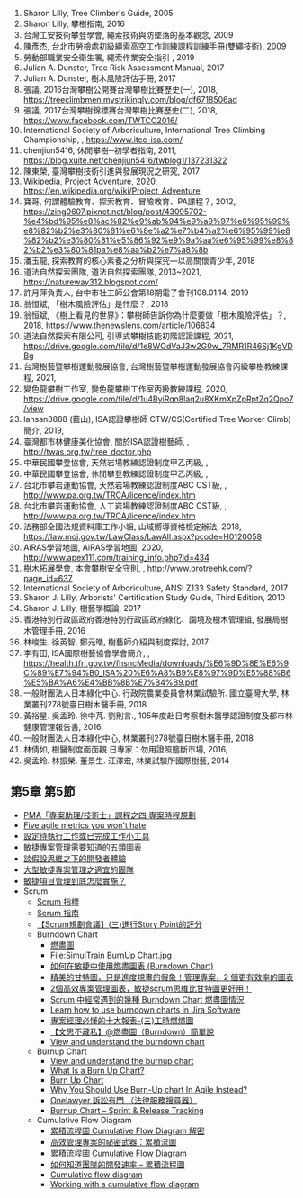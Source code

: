 1. Sharon Lilly, Tree Climber's Guide, 2005
2. Sharon Lilly, 攀樹指南, 2016
3. 台灣工安技術攀登學會, 繩索技術與防墜落的基本觀念, 2009
4. 陳彥杰, 台北市勞檢處初級繩索高空工作訓練課程訓練手冊(雙繩技術), 2009
5. 勞動部職業安全衛生署, 繩索作業安全指引 , 2019
6. Julian A. Dunster, Tree Risk Assessment Manual, 2017
7. Julian A. Dunster, 樹木風險評估手冊, 2017
8. 張議, 2016台灣攀樹公開賽台灣攀樹比賽歷史(一), 2018, https://treeclimbmen.mystrikingly.com/blog/df6718506ad
9. 張議, 2017台灣攀樹錦標賽台灣攀樹比賽歷史(二), 2018, https://www.facebook.com/TWTCO2016/
10. International Society of Arboriculture, International Tree Climbing Championship, , https://www.itcc-isa.com/
11. chenjiun5416, 休閒攀樹─初學者指南, 2011, https://blog.xuite.net/chenjiun5416/twblog1/137231322
12. 陳東榮, 臺灣攀樹技術引進與發展現況之研究, 2017
13. Wikipedia, Project Adventure, 2020, https://en.wikipedia.org/wiki/Project_Adventure
14. 寶哥, 何謂體驗教育、探索教育、冒險教育、PA課程？, 2012, https://zing0607.pixnet.net/blog/post/43095702-%e4%bd%95%e8%ac%82%e9%ab%94%e9%a9%97%e6%95%99%e8%82%b2%e3%80%81%e6%8e%a2%e7%b4%a2%e6%95%99%e8%82%b2%e3%80%81%e5%86%92%e9%9a%aa%e6%95%99%e8%82%b2%e3%80%81pa%e8%aa%b2%e7%a8%8b
15. 潘玉龍, 探索教育的核心素養之分析與探究—以高關懷青少年, 2018
16. 道法自然探索團隊, 道法自然探索團隊, 2013~2021, https://natureway312.blogspot.com/
17. 許月萍負責人, 台中市社工師公會第18期電子會刊108.01.14, 2019
18. 翁恒斌, 「樹木風險評估」是什麼？, 2018
19. 翁恒斌, 《樹上看見的世界》：攀樹師告訴你為什麼要做「樹木風險評估」？, 2018, https://www.thenewslens.com/article/106834
20. 道法自然探索有限公司, 引導式攀樹技能初階認證課程, 2021, https://drive.google.com/file/d/1e8WOdVaJ3w2G0w_7RMR1R46Sj1KgVDBg
21. 台灣樹藝暨攀樹運動發展協會, 台灣樹藝暨攀樹運動發展協會丙級攀樹教練課程, 2021,
22. 變色龍攀樹工作室, 變色龍攀樹工作室丙級教練課程, 2020, https://drive.google.com/file/d/1u4ByiRqn8laq2u8XKmXpZpRptZq2Qpo7/view
23. lansan8888 (藍山), ISA認證攀樹師 CTW/CS(Certified Tree Worker Climb)簡介, 2019,
24. 臺灣都市林健康美化協會, 關於ISA認證樹藝師, , http://twas.org.tw/tree_doctor.php
25. 中華民國攀登協會, 天然岩場教練認證制度甲乙丙級, ,
26. 中華民國攀登協會, 休閒攀登教練認證制度甲乙丙級, ,
27. 台北市攀岩運動協會, 天然岩場教練認證制度ABC CST級, , http://www.pa.org.tw/TRCA/licence/index.htm
28. 台北市攀岩運動協會, 人工岩場教練認證制度ABC CST級, , http://www.pa.org.tw/TRCA/licence/index.htm
29. 法務部全國法規資料庫工作小組, 山域嚮導資格檢定辦法, 2018, https://law.moj.gov.tw/LawClass/LawAll.aspx?pcode=H0120058
30. AiRAS學習地圖, AiRAS學習地圖, 2020, http://www.apex111.com/training_info.php?id=434
31. 樹木拓展學會, 本會攀樹安全守則, , http://www.protreehk.com/?page_id=637
32. International Society of Arboriculture, ANSI Z133 Safety Standard, 2017
33. Sharon J. Lilly, Arborists' Certification Study Guide, Third Edition, 2010
34. Sharon J. Lilly, 樹藝學概論, 2017
35. 香港特別行政區政府香港特別行政區政府綠化、園境及樹木管理組, 發展局樹木管理手冊, 2016
36. 林峻生. 徐英智. 鄭元皓, 樹藝師介紹與制度探討, 2017
37. 李有田, ISA國際樹藝協會學會簡介, , https://health.tfri.gov.tw/fhsncMedia/downloads/%E6%9D%8E%E6%9C%89%E7%94%B0_ISA%20%E6%A8%B9%E8%97%9D%E5%88%B6%E5%BA%A6%E4%BB%8B%E7%B4%B9.pdf
38. 一般財團法人日本綠化中心. 行政院農業委員會林業試驗所. 國立臺灣大學, 林業叢刊278號臺日樹木醫手冊, 2018
39. 黃裕星. 吳孟玲. 徐中芃. 劉則言., 105年度赴日考察樹木醫學認證制度及都市林健康管理報告書, 2016
40. 一般財團法人日本綠化中心, 林業叢刊278號臺日樹木醫手冊, 2018
41. 林倩如, 樹醫制度面面觀 日專家：勿用證照壟斷市場, 2016,
42. 吳孟玲. 林振榮. 董景生. 汪澤宏, 林業試驗所國際樹藝, 2014

## 第5章 第5節
- [PMA「專案助理/技術士」課程之四 專案時程規劃](http://web.ncyu.edu.tw/~jacky/p4.pdf)
- [Five agile metrics you won't hate](https://www.atlassian.com/agile/project-management/metrics)
- [設定待執行工作或已完成工作小工具](https://docs.microsoft.com/zh-tw/azure/devops/report/dashboards/configure-burndown-burnup-widgets?view=azure-devops)
- [敏捷專案管理需要知道的五類圖表](https://www.gushiciku.cn/pl/ptwL/zh-tw)
- [談假設思維之下的開發者體驗](https://ruddyblog.wordpress.com/2021/07/09/%e8%ab%87%e5%81%87%e8%a8%ad%e6%80%9d%e7%b6%ad%e4%b9%8b%e4%b8%8b%e7%9a%84%e9%96%8b%e7%99%bc%e8%80%85%e9%ab%94%e9%a9%97/)
- [大型敏捷專案管理之適宜的團隊](https://www.projectclub.com.tw/hard-power/agile/1424-agileteam.html)
- [敏捷項目管理到底怎麼實施？](https://www.twblogs.net/a/5cb7e57bbd9eee0f00a20b32)
- Scrum
  - [Scrum 指標](https://www.atlassian.com/agile/scrum/scrum-metrics)
  - [Scrum 指南](https://scrumguides.org/docs/scrumguide/v2017/2017-Scrum-Guide-Chinese-Traditional.pdf)
  - [【Scrum規劃會議】(三)進行Story Point的評分](https://medium.com/doflowy/scrum%E8%A6%8F%E5%8A%83%E6%9C%83%E8%AD%B0-%E4%B8%89-%E9%80%B2%E8%A1%8Cstory-point%E7%9A%84%E8%A9%95%E5%88%86-de6c837ee6cc)
  - Burndown Chart
    - [燃盡圖](https://zh.wikipedia.org/wiki/%E7%87%83%E5%B0%BD%E5%9B%BE)
    - [File:SimulTrain BurnUp Chart.jpg](https://commons.wikimedia.org/wiki/File:SimulTrain_BurnUp_Chart.jpg)
    - [如何在敏捷中使用燃盡圖表 (Burndown Chart)](https://ithelp.ithome.com.tw/articles/10212303?sc=rss.qu)
    - [精美的甘特圖，只是進度規畫的假象！管理專案，2 個更有效率的圖表](https://www.managertoday.com.tw/columns/view/54644)
    - [2個高效專案管理圖表，敏捷scrum思維比甘特圖更好用！](https://wreadit.com/@sharingtcincubatorcom/post/1924)
    - [Scrum 中經常遇到的幾種 Burndown Chart 燃盡圖情況](https://iter01.com/446597.html)
    - [Learn how to use burndown charts in Jira Software](https://www.atlassian.com/agile/tutorials/burndown-charts)
    - [專案經理必懂的十大報表-(三)工時燃燼圖](https://www.projectclub.com.tw/hard-power/project-management/1538-burndown.html)
    - [【文思不藏私】@燃盡圖（Burndown）簡單說](https://medium.com/%E6%96%87%E6%80%9D%E4%B8%8D%E8%97%8F%E7%A7%81/%E6%96%87%E6%80%9D%E4%B8%8D%E8%97%8F%E7%A7%81-%E7%87%83%E7%9B%A1%E5%9C%96%E7%B0%A1%E5%96%AE%E8%AA%AA-29628f3570be)
    - [View and understand the burndown chart](https://support.atlassian.com/jira-software-cloud/docs/view-and-understand-the-burndown-chart/)
  - Burnup Chart
    - [View and understand the burnup chart](https://support.atlassian.com/jira-software-cloud/docs/view-and-understand-the-burnup-chart/)
    - [What Is a Burn Up Chart?](https://www.wrike.com/blog/what-is-a-burn-up-chart/)
    - [Burn Up Chart](https://sites.google.com/a/effectivepmc.com/www/blog/agile/information-radiators/burn-up-chart?overridemobile=true)
    - [Why You Should Use Burn-Up chart In Agile Instead?](https://stayrelevant.globant.com/en/why-you-should-use-burn-up-chart-in-agile-instead/)
    - [Onelawyer 訴訟有門 （法律服務搜尋器）](https://www.collaction.hk/s/onelawyer/objective/2728)
    - [Burnup Chart – Sprint & Release Tracking](https://www.techagilist.com/agile/scrum/burnup-chart-use-in-sprint-release-tracking/)
  - Cumulative Flow Diagram
    - [累積流程圖 Cumulative Flow Diagram 解密](https://ruddyblog.wordpress.com/2018/04/23/%E7%B4%AF%E7%A9%8D%E6%B5%81%E7%A8%8B%E5%9C%96-cumulative-flow-diagram-%E8%A7%A3%E5%AF%86/)
    - [高效管理專案的祕密武器：累積流圖](https://itw01.com/FDAQEGA.html)
    - [累積流程圖 Cumulative Flow Diagram](https://ruddyblog.wordpress.com/2014/10/11/%e7%b4%af%e7%a9%8d%e6%b5%81%e7%a8%8b%e5%9c%96-cumulative-flow-diagram/)
    - [如何知道團隊的開發速率 – 累積流程圖](https://ruddyblog.wordpress.com/2016/08/02/%e5%a6%82%e4%bd%95%e7%9f%a5%e9%81%93%e5%9c%98%e9%9a%8a%e7%9a%84%e9%96%8b%e7%99%bc%e9%80%9f%e7%8e%87-%e7%b4%af%e7%a9%8d%e6%b5%81%e7%a8%8b%e5%9c%96/)
    - [Cumulative flow diagram](https://en.wikipedia.org/wiki/Cumulative_flow_diagram)
    - [Working with a cumulative flow diagram](https://subscription.packtpub.com/book/application_development/9781849699730/8/ch08lvl1sec75/working-with-a-cumulative-flow-diagram)
